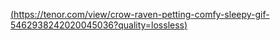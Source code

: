[(https://tenor.com/view/crow-raven-petting-comfy-sleepy-gif-5462938242020045036?quality=lossless)](https://tenor.com/view/crow-raven-petting-comfy-sleepy-gif-5462938242020045036?quality=lossless)
